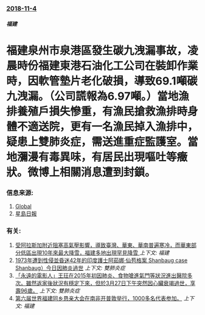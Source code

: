 ### [2018-11-4](/news/2018/11/4/index.md)

##### 福建
# 福建泉州市泉港區發生碳九洩漏事故，凌晨時份福建東港石油化工公司在裝卸作業時，因軟管墊片老化破損，導致69.1噸碳九洩漏。（公司謊報為6.97噸。）當地漁排養殖戶損失慘重，有漁民搶救漁排時身體不適送院，更有一名漁民掉入漁排中，疑患上雙肺炎症，需送進重症監護室。當地瀰漫有毒異味，有居民出現嘔吐等癥狀。微博上相關消息遭到封鎖。 




### 信息来源:

1. [Global](http://www.globaltimes.cn/content/1128922.shtml)
2. [星島日報](http://www.stheadline.com/inews-content.php?cat=e&nid=249229)

### 有关:

1. [受阿拉斯加附近阻塞高氣壓影響，導致臺灣、華東、華南普遍寒冷，而華東部分低區出現10年來最大降雪，福建多地出現罕見降雪 ](/news/2018/02/5/受阿拉斯加附近阻塞高氣壓影響-導致臺灣-華東-華南普遍寒冷-而華東部分低區出現10年來最大降雪-福建多地出現罕見降雪.md) _上下文: 福建_
2. [1973年遭到性侵並昏迷42年的印度護士阿茹娜·仙苞格案 Shanbaug case Shanbaug）今日因肺炎過世](/news/2015/05/18/1973年遭到性侵並昏迷42年的印度護士阿茹娜-仙苞格案-Shanbaug-case-Shanbaug-今日因肺炎過世.md) _上下文: 雙肺炎症_
3. [「永遠的電影人」王玨在2015年初因肺炎、食物嗆進氣門等狀況進出醫院多次。雖然返家後狀況有穩定下來，但於3月27日下午突然因心臟衰竭過世，享壽96歲。](/news/2015/03/27/永遠的電影人-王玨在2015年初因肺炎-食物嗆進氣門等狀況進出醫院多次-雖然返家後狀況有穩定下來-但於3月27日下午突.md) _上下文: 雙肺炎症_
4. [第六届世界福建同乡恳亲大会在南非开普敦举行，1000多名代表参加。](/news/2009/05/24/第六届世界福建同乡恳亲大会在南非开普敦举行-1000多名代表参加.md) _上下文: 福建_
